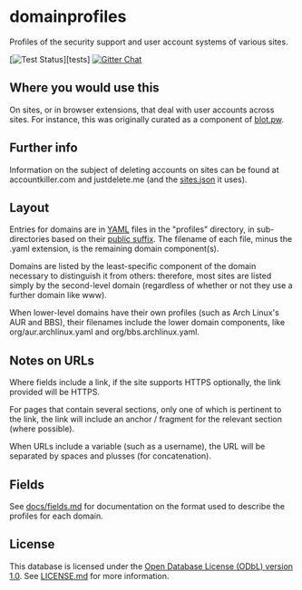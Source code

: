 # domainprofiles

Profiles of the security support and user account systems of various sites.

[![Test Status](https://img.shields.io/circleci/project/opensets/domainprofiles/master.svg?style=flat&label=tests)][tests]
[![Gitter Chat](https://img.shields.io/badge/gitter-discuss_%E2%86%92-1dce73.svg?style=flat)][gitter]

[circleci]: https://circleci.com/gh/opensets/domainprofiles/tree/master
[gitter]: https://gitter.im/opensets/domainprofiles

## Where you would use this

On sites, or in browser extensions, that deal with user accounts across sites.
For instance, this was originally curated as a component of
[blot.pw](http://blot.pw).

## Further info

Information on the subject of deleting accounts on sites can be found at
accountkiller.com and justdelete.me (and the
[sites.json](https://github.com/rmlewisuk/justdelete.me/blob/master/sites.json)
it uses).

## Layout

Entries for domains are in [YAML](http://yaml.org/) files in the "profiles"
directory, in sub-directories based on their
[public suffix](http://publicsuffix.org/). The filename of each file, minus the
.yaml extension, is the remaining domain component(s).

Domains are listed by the least-specific component of the domain necessary to
distinguish it from others: therefore, most sites are listed simply by the
second-level domain (regardless of whether or not they use a further domain
like www).

When lower-level domains have their own profiles (such as Arch Linux's AUR and
BBS), their filenames include the lower domain components, like
org/aur.archlinux.yaml and org/bbs.archlinux.yaml.

## Notes on URLs

Where fields include a link, if the site supports HTTPS optionally, the link
provided will be HTTPS.

For pages that contain several sections, only one of which is pertinent to the
link, the link will include an anchor / fragment for the relevant section
(where possible).

When URLs include a variable (such as a username), the URL will be separated by
spaces and plusses (for concatenation).

## Fields

See [docs/fields.md](docs/fields.md) for documentation on the format used to
describe the profiles for each domain.

## License

This database is licensed under the
[Open Database License (ODbL) version 1.0][odbl]. See [LICENSE.md](LICENSE.md)
for more information.

[odbl]: http://opendatacommons.org/licenses/odbl/1.0/
